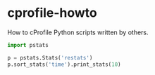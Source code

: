 

# cprofile-howto

How to cProfile Python scripts written by others.

```python
import pstats

p = pstats.Stats('restats')
p.sort_stats('time').print_stats(10)
```
